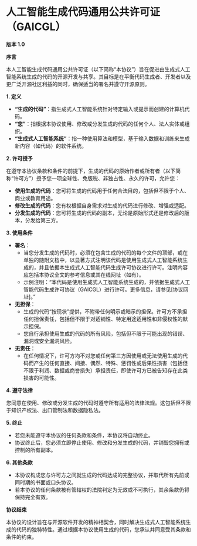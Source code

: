 # 人工智能生成代码通用公共许可证（GAICGL）

**版本 1.0**

**序言**

本人工智能生成代码通用公共许可证（以下简称“本协议”）旨在促进由生成式人工智能系统生成的代码的开源开发与共享。其目标是在平衡代码生成者、开发者以及更广泛开源社区利益的同时，确保适当的署名并遵守开源原则。

**1. 定义**

- **“生成的代码”**：指生成式人工智能系统针对特定输入或提示而创建的计算机代码。
- **“您”**：指根据本协议使用、修改或分发生成的代码的任何个人、法人实体或组织。
- **“生成式人工智能系统”**：指一种使用算法和模型，基于输入数据和训练来生成新内容（如代码）的软件系统。

**2. 许可授予**

在遵守本协议条款和条件的前提下，生成的代码的原始作者或所有者（以下简称“许可方”）授予您一项全球性、免版税、非独占性、永久的许可，允许您：

- **使用生成的代码**：您可将生成的代码用于任何合法目的，包括但不限于个人、商业或教育用途。
- **修改生成的代码**：您有权根据自身需求对生成的代码进行修改、增强或适配。
- **分发生成的代码**：您可将生成的代码的副本，无论是原始形式还是修改后的版本，分发给第三方。

**3. 使用条件**

- **署名**：
    - 当您分发生成的代码时，必须在包含生成的代码的每个文件的顶部，或在单独的随附文档中，以显著方式注明该代码是使用生成式人工智能系统生成的，并且依据本生成式人工智能代码生成许可协议进行许可。注明内容应包括本协议全文的参考信息或其在线网址（如有）。
    - 示例注明：“本代码是使用生成式人工智能系统生成的，并依据生成式人工智能代码生成许可协议（GAICGL）进行许可。更多信息，请参见[协议网址]。”
- **无担保**：
    - 生成的代码“按现状”提供，不附带任何明示或暗示的担保。许可方不承担任何担保责任，包括但不限于对适销性、特定用途适用性和非侵权性的默示担保。
    - 您自行承担使用生成的代码的所有风险，包括但不限于可能出现的错误、漏洞或安全漏洞风险。
- **无责任**：
    - 在任何情况下，许可方均不对您或任何第三方因使用或无法使用生成的代码而产生的任何直接、间接、偶然、特殊、惩罚性或后果性损害（包括但不限于利润、数据或商誉损失）承担责任，即使许可方已被告知存在此类损害的可能性。

**4. 遵守法律**

您同意在使用、修改或分发生成的代码时遵守所有适用的法律法规。这包括但不限于知识产权法、出口管制法和数据隐私法。

**5. 终止**

- 若您未能遵守本协议的任何条款和条件，本协议将自动终止。
- 协议终止后，您必须立即停止使用、修改和分发生成的代码，并销毁您拥有或控制的所有副本。

**6. 其他条款**

- 本协议构成您与许可方之间就生成的代码达成的完整协议，并取代所有先前或同时期的书面或口头协议。
- 若本协议的任何条款被有管辖权的法院判定为无效或不可执行，其余条款仍将保持完全有效。

**协议结束**

本协议的设计旨在与开源软件开发的精神相契合，同时解决生成式人工智能系统生成的代码的独特特性。通过根据本协议使用生成的代码，您承认并同意受其条款和条件的约束。
